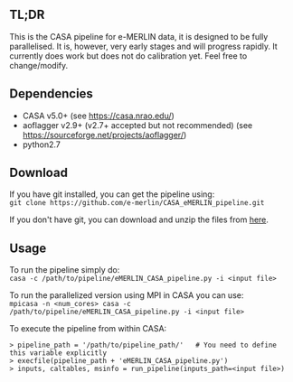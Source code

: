 ## TL;DR ##
This is the CASA pipeline for e-MERLIN data, it is designed to be fully parallelised. It is, however, very early stages and will progress rapidly. It currently does work but does not do calibration yet. Feel free to change/modify.

## Dependencies ##
- CASA v5.0+ (see https://casa.nrao.edu/)
- aoflagger v2.9+ (v2.7+ accepted but not recommended) (see https://sourceforge.net/projects/aoflagger/)
- python2.7

## Download ##
If you have git installed, you can get the pipeline using:  
`git clone https://github.com/e-merlin/CASA_eMERLIN_pipeline.git`

If you don't have git, you can download and unzip the files from [here](https://github.com/e-merlin/CASA_eMERLIN_pipeline/archive/master.zip).

## Usage ##
To run the pipeline simply do:  
`casa -c /path/to/pipeline/eMERLIN_CASA_pipeline.py -i <input file>`

To run the parallelized version using MPI in CASA you can use:  
`mpicasa -n <num_cores> casa -c /path/to/pipeline/eMERLIN_CASA_pipeline.py -i <input file>`

To execute the pipeline from within CASA:
~~~~
> pipeline_path = '/path/to/pipeline_path/'   # You need to define this variable explicitly
> execfile(pipeline_path + 'eMERLIN_CASA_pipeline.py')
> inputs, caltables, msinfo = run_pipeline(inputs_path=<input file>)
~~~~



